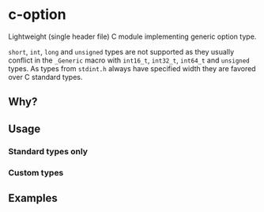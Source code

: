 # c-option

Lightweight (single header file) C module implementing generic option type.

`short`, `int`, `long` and `unsigned` types are not supported as they usually conflict in the `_Generic` macro with `int16_t`, `int32_t`, `int64_t` and `unsigned`  types.
As types from `stdint.h` always have specified width they are favored over C standard types.

## Why?

## Usage

### Standard types only

### Custom types

## Examples
